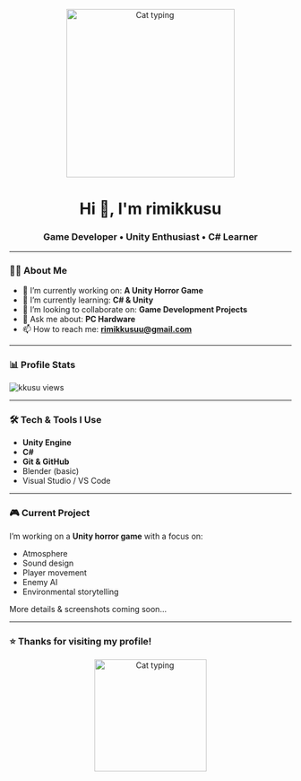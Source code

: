 <p align="center">
  <img src="https://i.imgur.com/abcdefg.gif" alt="Cat typing" width="300">
</p>


<h1 align="center">Hi 👋, I'm rimikkusu</h1>
<h3 align="center">Game Developer • Unity Enthusiast • C# Learner</h3>

---

### 👨‍💻 About Me

- 🔭 I’m currently working on: **A Unity Horror Game**
- 🌱 I’m currently learning: **C# & Unity**
- 👯 I’m looking to collaborate on: **Game Development Projects**
- 💬 Ask me about: **PC Hardware**
- 📫 How to reach me: **rimikkusuu@gmail.com**

---

### 📊 Profile Stats

<p align="left">
  <img src="https://komarev.com/ghpvc/?username=kkusu&label=Profile%20views&color=0e75b6&style=flat" alt="kkusu views" />
</p>

---

### 🛠️ Tech & Tools I Use

- **Unity Engine**
- **C#**
- **Git & GitHub**
- Blender (basic)
- Visual Studio / VS Code

---

### 🎮 Current Project

I’m working on a **Unity horror game** with a focus on:
- Atmosphere  
- Sound design  
- Player movement  
- Enemy AI  
- Environmental storytelling  

More details & screenshots coming soon...

---

### ⭐ Thanks for visiting my profile!

<p align="center">
  <img src="assets/cat.gif" alt="Cat typing" width="200">
</p>
